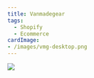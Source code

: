 ```yaml
---
title: Vanmadegear
tags:
  - Shopify
  - Ecommerce
cardImage:
- /images/vmg-desktop.png
---
```


<img src="/images/vmg-desktop.png">